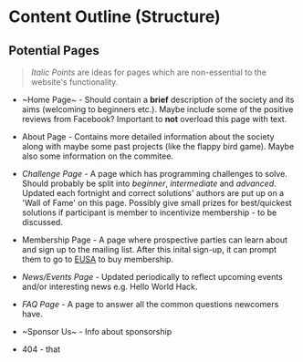 # Content Outline (Structure)

## Potential Pages
> *Italic Points* are ideas for pages which are non-essential to the website's functionality.

- ~Home Page~ - Should contain a **brief** description of the society and its aims (welcoming to beginners etc.). Maybe include some of the positive reviews
  from Facebook? Important to **not** overload this page with text.
  
- About Page - Contains more detailed information about the society along with maybe some past projects (like the flappy bird game). Maybe
also some information on the commitee.

- *Challenge Page* - A page which has programming challenges to solve. Should probably be split into *beginner*, *intermediate* and *advanced*.
  Updated each fortnight and correct solutions' authors are put up on a 'Wall of Fame' on this page. Possibly give small prizes for best/quickest
  solutions if participant is member to incentivize membership - to be discussed.
  
- Membership Page - A page where prospective parties can learn about and sign up to the mailing list. After this inital sign-up, it can prompt them to go to
  [EUSA](https://www.eusa.ed.ac.uk/activities/societies/society/17825/) to buy membership.
  
- *News/Events Page* - Updated periodically to reflect upcoming events and/or interesting news e.g. Hello World Hack.

- *FAQ Page* - A page to answer all the common questions newcomers have.

- ~Sponsor Us~ - Info about sponsorship

- 404 - that
